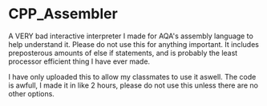 # CPP_Assembler
A VERY bad interactive interpreter I made for AQA's assembly language to help understand it. Please do not use this for anything important. It includes preposterous amounts of else if statements, and is probably the least processor efficient thing I have ever made.

I have only uploaded this to allow my classmates to use it aswell. The code is awfull, I made it in like 2 hours, please do not use this unless there are no other options.
